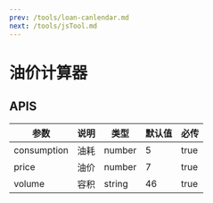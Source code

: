 ```yaml
---
prev: /tools/loan-canlendar.md
next: /tools/jsTool.md
---
```


# 油价计算器

<OilPriceCalculator :consumption="4.5" :price="6.8" :volume="46"/>

## APIS

参数 | 说明 | 类型 | 默认值 | 必传
-- | -- | -- | -- | --
consumption | 油耗 | number | 5 | true
price | 油价 | number | 7 | true
volume | 容积 | string | 46 | true